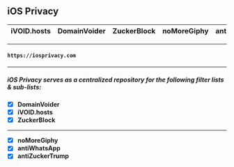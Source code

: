 ## iOS Privacy

| iVOID.hosts | DomainVoider | ZuckerBlock | noMoreGiphy | antiWhatsApp | antiZuckerTrump |
---------|---------|---------|---------|---------|---------|
***
#### **`https://iosprivacy.com`**
***
##### iOS Privacy serves as a centralized repository for the following filter lists & sub-lists:


- [x] **DomainVoider**
- [x] **iVOID.hosts**
- [x] **ZuckerBlock**
***
- [x] **noMoreGiphy**
- [x] **antiWhatsApp**
- [x] **antiZuckerTrump**